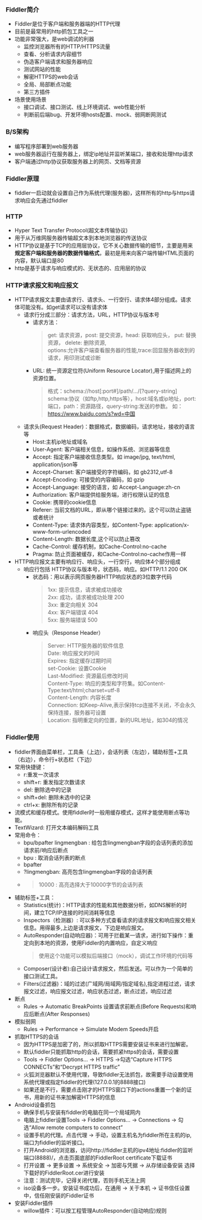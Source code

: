 ### Fiddler简介
+ Fiddler是位于客户端和服务器端的HTTP代理
+ 目前是最常用的http抓包工具之一
+ 功能非常强大，是web调试的利器
    - 监控浏览器所有的HTTP/HTTPS流量
    - 查看、分析请求内容细节
    - 伪造客户端请求和服务器响应
    - 测试网站的性能
    - 解密HTTPS的web会话
    - 全局、局部断点功能
    - 第三方插件
+ 场景使用场景
    - 接口调试、接口测试、线上环境调试、web性能分析
    - 判断前后端bug、开发环境hosts配置、mock、弱网断网测试

### B/S架构
+ 编写程序部署到web服务器
+ web服务器运行在服务器上，绑定ip地址并监听某端口，接收和处理http请求
+ 客户端通过http协议获取服务器上的网页、文档等资源

### Fiddler原理
+ fiddler一启动就会设置自己作为系统代理(服务器)，这样所有的http与https请求响应会先通过fiddler

### HTTP
+ Hyper Text Transfer Protocol(超文本传输协议)
+ 用于从万维网服务器传输超文本到本地浏览器的传送协议
+ HTTP协议是基于TCP的应用层协议，它不关心数据传输的细节，主要是用来**规定客户端和服务器的数据传输格式**，最初是用来向客户端传输HTML页面的内容，默认端口是80
+ http是基于请求与响应模式的、无状态的、应用层的协议

### HTTP请求报文和响应报文
+ HTTP请求报文主要由请求行、请求头、一行空行、请求体4部分组成。请求体可能没有。如get请求可以没有请求体
    - 请求行分成三部分：请求方法，URL，HTTP协议与版本号
        * 请求方法： 
            > get: 请求资源，post: 提交资源，head: 获取响应头， put: 替换资源， delete: 删除资源,  
            > options:允许客户端查看服务器的性能,trace:回显服务器收到的请求，用印测试或诊断
        * URL: 统一资源定位符(Uniform Resource Locator),用于描述网上的资源位置。
            > 格式：schema://host[:port#]/path/.../[?query-string]  
            > schema:协议（如ftp,http,https等），host:域名或ip地址，port:端口，path：资源路径，query-string:发送的参数。
            > 如：https://www.baidu.com/s?wd=中国
    - 请求头(Request Header)：数据格式，数据编码，请求地址，接收的语言等
        * Host:主机ip地址或域名
        * User-Agent: 客户端相关信息，如操作系统、浏览器等信息
        * Accept: 指定客户端接收信息类型。如 image/jpg, text/html, application/json等
        * Accept-Charset: 客户端接受的字符编码，如 gb2312,utf-8
        * Accept-Encoding: 可接受的内容编码，如 gzip
        * Accept-Language: 接受的语言，如 Accept-Language:zh-cn
        * Authorization: 客户端提供给服务端，进行权限认证的信息
        * Cookie: 携带的cookie信息
        * Referer: 当前文档的URL，即从哪个链接过来的。这个可以防止盗链或者统计
        * Content-Type: 请求体内容类型，如Content-Type: application/x-www-form-urlencoded
        * Content-Length: 数据长度,这个可以防止篡改
        * Cache-Control: 缓存机制，如Cache-Control:no-cache
        * Pragma: 防止页面被缓存，和Cache-Control:no-cache作用一样
+ HTTP响应报文主要有响应行、响应头，一行空行，响应体4个部分组成
    - 响应行包括 HTTP协议与版本号，状态码，响应。如HTTP/1.1 200 OK
        * 状态码：用以表示网页服务器HTTP响应状态的3位数字代码
            > 1xx: 提示信息，请求被成功接收  
            > 2xx: 成功，请求被成功处理 200  
            > 3xx: 重定向相关 304  
            > 4xx: 客户端错误 404  
            > 5xx: 服务端错误 500  
        * 响应头（Response Header）
            > Server: HTTP服务器的软件信息  
            > Date: 响应报文的时间  
            > Expires: 指定缓存过期时间  
            > set-Cookie: 设置Cookie  
            > Last-Modified: 资源最后修改时间  
            > Content-Type: 响应的类型和字符集。如Content-Type:text/html;charset=utf-8  
            > Content-Length: 内容长度  
            > Connection: 如Keep-Alive,表示保持tcp连接不关闭，不会永久保持连接，服务器可设置  
            > Location: 指明重定向的位置，新的URL地址，如304的情况  

### Fiddler使用
+ fiddler界面由菜单栏，工具条（上边），会话列表（左边），辅助标签+工具（右边），命令行+状态栏（下边）
+ 常用快捷键：
    - r:重发一次请求
    - shift+r: 重发指定次数请求
    - del: 删除选中的记录
    - shift+del: 删除未选中的记录
    - ctrl+x: 删除所有的记录
+ 流模式和缓存模式。使用fiddler时一般用缓存模式，这样才能使用断点等功能。
+ TextWizard: 打开文本编码解码工具
+ 常用命令：
    - bpu/bpafter lingmengban : 给包含lingmengban字段的会话列表的添加请求前/响应后断点
    - bpu : 取消会话列表的断点
    - bpafter
    - ?lingmengban: 高亮包含lingmengban字段的会话列表
    - >10000 : 高亮选择大于10000字节的会话列表
+ 辅助标签+工具：
    - Statistics(统计)：HTTP请求的性能和其他数据分析，如DNS解析的时间，建立TCP/IP连接的时间消耗等信息
    - Inspectors（检测器）: 可以多种方式查看请求的请求报文和响应报文相关信息。用得最多,上边是请求报文，下边是响应报文。
    - AutoResponder(自动响应器)：可用于拦截某一请求，进行如下操作：重定向到本地的资源，使用Fiddler的内置响应，自定义响应
        > 使用这个功能可以模拟后端接口（mock），调试工作环境的代码等
    - Composer(设计者):自己设计请求报文，然后发送。可以作为一个简单的接口测试工具。
    - Filters(过滤器)：域的过滤(广域网/局域网/指定域名),指定进程过滤，请求报文过滤，响应报文过滤，响应状态过滤，断点过滤，响应过滤
+ 断点
    - Rules -> Automatic BreakPoints 设置请求前断点(Before Requests)和响应后断点(After Responses)
+ 模拟弱网
    - Rules -> Performance -> Simulate Modem Speeds开启
+ 抓取HTTPS的会话
    - 因为HTTPS是加密了的，所以抓取HTTPS需要安装证书来进行加解密。
    - 默认fiddler只能抓取http的会话，需要抓紧https的会话，需要设置
    - Tools -> Fiddler Options... -> HTTPS ->勾选“Capture HTTPS CONNECTs”和“Decrypt HTTPS traffic”
    - 火狐浏览器默认不使用代理，导致fiddler无法抓包，故需要手动设置使用系统代理或指定fiddler的代理(127.0.0.1的8888接口)
    - 如果还是不行，需要点击刚才的HTTPS窗口下的actions重置一个新的证书，用新的证书来加解密HTTPS的信息
+ Android设备抓包
    - 确保手机与安装有fiddler的电脑在同一个局域网内
    - 电脑上fiddler设置Tools -> Fiddler Options... -> Connections -> 勾选“Allow remote computers to connect”
    - 设置手机的代理。点击代理 -> 手动，设置主机名为fiddler所在主机的ip,端口为fiddler的监听接口。
    - 打开Android的浏览器，访问http://fiddler主机的ipv4地址:fiddler的监听端口(8888)/，点击页面底部的FiddlerRoot certificate下载证书
    - 打开设置 -> 更多设置 -> 系统安全 -> 加密与凭据 -> 从存储设备安装 选择下载好的FiddlerRoot.cer进行安装
    - 注意：测试完毕，记得关闭代理，否则手机无法上网
    - iso设备多一步。安装证书成功后，在通用 -> 关于本机 -> 证书信任设置中，信任刚安装的Fiddler证书
+ 安装Fiddler插件
    - willow插件：可以按工程管理AutoResponder(自动响应)规则

